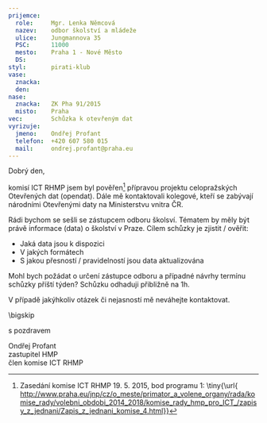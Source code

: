 ```yaml
---
prijemce: 
  role:     Mgr. Lenka Němcová
  nazev:    odbor školství a mládeže
  ulice:    Jungmannova 35
  PSC:      11000 
  mesto:    Praha 1 - Nové Město 
  DS:       
styl:       pirati-klub
vase:
  znacka:   
  den:	
nase:
  znacka:   ZK Pha 91/2015
  misto:    Praha
vec:        Schůzka k otevřeným dat
vyrizuje:   
  jmeno:    Ondřej Profant
  telefon:  +420 607 580 015
  mail:     ondrej.profant@praha.eu
---
```


Dobrý den,

komisí ICT RHMP jsem byl pověřen[^1] přípravou projektu celopražských Otevřených dat (opendat).
Dále mě kontaktovali kolegové, kteří se zabývají národními Otevřenými daty na Ministerstvu vnitra ČR.

Rádi bychom se sešli se zástupcem odboru školsví. Tématem by měly být právě informace (data) o školství v Praze. Cílem schůzky je zjistit / ověřit:

* Jaká data jsou k dispozici
* V jakých formátech
* S jakou přesností / pravidelností jsou data aktualizována

Mohl bych požádat o určení zástupce odboru a případné návrhy termínu schůzky příští týden? Schůzku odhaduji přibližně na 1h.

V případě jakýhkoliv otázek či nejasností mě neváhejte kontaktovat.

\bigskip

s pozdravem

Ondřej Profant  
zastupitel HMP  
člen komise ICT RHMP

[^1]: Zasedání komise ICT RHMP 19. 5. 2015, bod programu 1: \tiny{\url{
http://www.praha.eu/jnp/cz/o_meste/primator_a_volene_organy/rada/komise_rady/volebni_obdobi_2014_2018/komise_rady_hmp_pro_ICT_/zapisy_z_jednani/Zapis_z_jednani_komise_4.html}}

